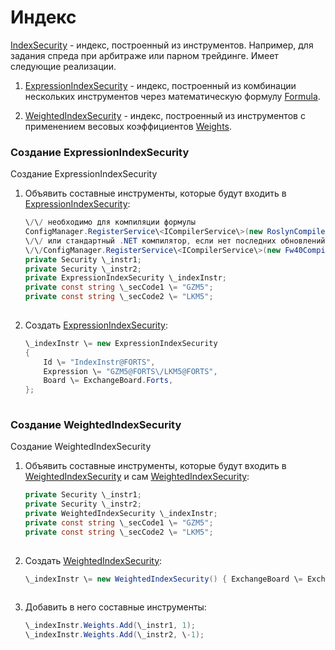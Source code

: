 # Индекс

[IndexSecurity](../api/StockSharp.Algo.IndexSecurity.html) \- индекс, построенный из инструментов. Например, для задания спреда при арбитраже или парном трейдинге. Имеет следующие реализации.

1. [ExpressionIndexSecurity](../api/StockSharp.Algo.Expressions.ExpressionIndexSecurity.html) \- индекс, построенный из комбинации нескольких инструментов через математическую формулу [Formula](../api/StockSharp.Algo.Expressions.ExpressionIndexSecurity.Formula.html).

2. [WeightedIndexSecurity](../api/StockSharp.Algo.WeightedIndexSecurity.html) \- индекс, построенный из инструментов с применением весовых коэффициентов [Weights](../api/StockSharp.Algo.WeightedIndexSecurity.Weights.html).

### Создание ExpressionIndexSecurity

Создание ExpressionIndexSecurity

1. Объявить составные инструменты, которые будут входить в [ExpressionIndexSecurity](../api/StockSharp.Algo.Expressions.ExpressionIndexSecurity.html):

   ```cs
   \/\/ необходимо для компиляции формулы
   ConfigManager.RegisterService\<ICompilerService\>(new RoslynCompilerService());
   \/\/ или стандартный .NET компилятор, если нет последних обновлений
   \/\/ConfigManager.RegisterService\<ICompilerService\>(new Fw40CompilerService(Directory.GetCurrentDirectory(), Directory.GetCurrentDirectory()));
   private Security \_instr1;
   private Security \_instr2;
   private ExpressionIndexSecurity \_indexInstr;
   private const string \_secCode1 \= "GZM5";
   private const string \_secCode2 \= "LKM5";
   							
   ```
2. Создать [ExpressionIndexSecurity](../api/StockSharp.Algo.Expressions.ExpressionIndexSecurity.html):

   ```cs
   \_indexInstr \= new ExpressionIndexSecurity
   {
       Id \= "IndexInstr@FORTS",
       Expression \= "GZM5@FORTS\/LKM5@FORTS",
       Board \= ExchangeBoard.Forts,
   };
   							
   ```

### Создание WeightedIndexSecurity

Создание WeightedIndexSecurity

1. Объявить составные инструменты, которые будут входить в [WeightedIndexSecurity](../api/StockSharp.Algo.WeightedIndexSecurity.html) и сам [WeightedIndexSecurity](../api/StockSharp.Algo.WeightedIndexSecurity.html):

   ```cs
   private Security \_instr1;
   private Security \_instr2;
   private WeightedIndexSecurity \_indexInstr;
   private const string \_secCode1 \= "GZM5";
   private const string \_secCode2 \= "LKM5";
   							
   ```
2. Создать [WeightedIndexSecurity](../api/StockSharp.Algo.WeightedIndexSecurity.html):

   ```cs
   \_indexInstr \= new WeightedIndexSecurity() { ExchangeBoard \= ExchangeBoard.Forts, Id \= "IndexInstr" };
   							
   ```
3. Добавить в него составные инструменты:

   ```cs
   \_indexInstr.Weights.Add(\_instr1, 1);
   \_indexInstr.Weights.Add(\_instr2, \-1);
   							
   ```
